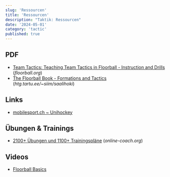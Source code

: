 ```yaml
---
slug: 'Ressourcen'
title: 'Ressourcen'
description: "Taktik: Ressourcen"
date: '2024-05-01'
category: 'tactic'
published: true
---
```


<script>
  import {Rating,BoardImg} from '$lib/mdsvex/components'

  import YT from '$lib/components/icons/YT.svelte'
  import RINK from '$lib/components/icons/RINK.svelte'
</script>

## PDF

- [Team Tactics: Teaching Team Tactics in Floorball - Instruction and Drills](http://www.floorball.org/materiaalit/teamtactics_www.pdf) (_floorball.org_)
- [The Floorball Book - Formations and Tactics](http://www.htg.tartu.ee/~siim/saalihoki/Tactics) (_htg.tartu.ee/~siim/saalihoki_)

## Links

- [mobilesport.ch ~ Unihockey](https://www.mobilesport.ch/filter/#m:1;t:186)

## Übungen & Trainings

- [2100+ Übungen und 1100+ Trainingspläne](https://online-coach.org/exercises/search?exercise_title=&exercise_topic=&exercise_opponent%5B%5D=&exercise_opponent%5B%5D=&sorting=&sorting_type=0&video_comment=0&language=1&user=&exercise_type=1&limit=50#result) (_online-coach.org_)

## Videos

- [<YT/> Floorball Basics](https://www.youtube.com/@FloorballBasics/playlists) 

<RINK/>